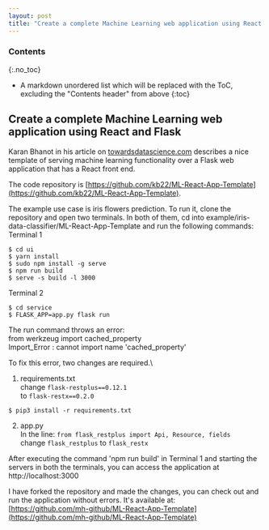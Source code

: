 ```yaml
---
layout: post
title: "Create a complete Machine Learning web application using React and Flask"
---
```


### Contents
{:.no_toc}

* A markdown unordered list which will be replaced with the ToC, excluding the "Contents header" from above
{:toc}

## Create a complete Machine Learning web application using React and Flask

Karan Bhanot in his article on [towardsdatascience.com](https://towardsdatascience.com/create-a-complete-machine-learning-web-application-using-react-and-flask-859340bddb33) describes a nice template of serving machine learning functionality over a Flask web application that has a React front end.

The code repository is [https://github.com/kb22/ML-React-App-Template](https://github.com/kb22/ML-React-App-Template).

The example use case is iris flowers prediction. To run it, clone the repository and open two terminals. In both of them, cd into example/iris-data-classifier/ML-React-App-Template and run the following commands:\
Terminal 1
```
$ cd ui
$ yarn install
$ sudo npm install -g serve
$ npm run build
$ serve -s build -l 3000
```

Terminal 2
```
$ cd service
$ FLASK_APP=app.py flask run
```

The run command throws an error:\
from werkzeug import cached_property\
Import_Error : cannot import name 'cached_property'

To fix this error, two changes are required.\
1) requirements.txt\
change `flask-restplus==0.12.1`\
to `flask-restx==0.2.0`

`$ pip3 install -r requirements.txt`

2) app.py\
In the line: `from flask_restplus import Api, Resource, fields`\
change `flask_restplus` to `flask_restx`

After executing the command 'npm run build' in Terminal 1 and starting the servers in both the terminals, you can access the application at\
http://localhost:3000

I have forked the repository and made the changes, you can check out and run the application without errors. It's available at:\
[https://github.com/mh-github/ML-React-App-Template](https://github.com/mh-github/ML-React-App-Template)
